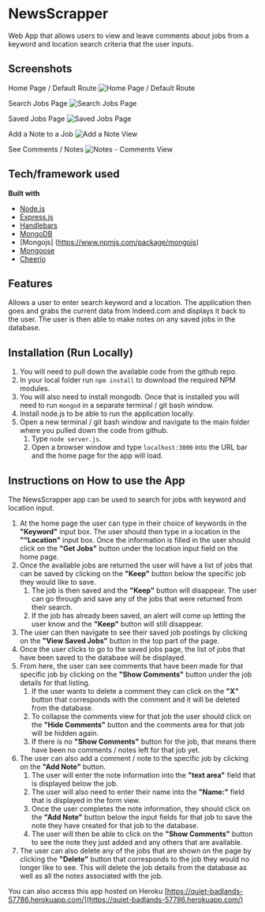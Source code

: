 # NewsScrapper
Web App that allows users to view and leave comments about jobs from a keyword and location search criteria that the user inputs.

## Screenshots

Home Page / Default Route
![Home Page / Default Route](https://github.com/abreaw/burger/blob/master/docs/images/Index-SearchScreen.JPG)

Search Jobs Page
![Search Jobs Page](https://github.com/abreaw/burger/blob/master/docs/images/SearchedJobsView-IndeedSiteResults.JPG)

Saved Jobs Page
![Saved Jobs Page](https://github.com/abreaw/burger/blob/master/docs/images/SearchedJobsView-IndeedSiteResults.JPG)

Add a Note to a Job
![Add a Note View](https://github.com/abreaw/burger/blob/master/docs/images/AddNoteView.JPG)

See Comments / Notes
![Notes - Comments View](https://github.com/abreaw/burger/blob/master/docs/images/ShowCommentsView.JPG)

## Tech/framework used
<b>Built with</b>
- [Node.js](https://nodejs.org/)
- [Express.js](https://expressjs.com/)
- [Handlebars](http://handlebarsjs.com/)
- [MongoDB](https://www.mongodb.com/)
- [Mongojs] (https://www.npmjs.com/package/mongojs)
- [Mongoose](http://mongoosejs.com/)
- [Cheerio](https://cheerio.js.org/)

## Features
Allows a user to enter search keyword and a location.  The application then goes and grabs the current data from Indeed.com and displays it back to the user.  The user is then able to make notes on any saved jobs in the database.

## Installation (Run Locally)

1. You will need to pull down the available code from the github repo.
1. In your local folder run `npm install` to download the required NPM modules.
1. You will also need to install mongodb.  Once that is installed you will need to run `mongod` in a separate terminal / git bash window.
1. Install node.js to be able to run the application locally.
1. Open a new terminal / git bash window and navigate to the main folder where you pulled down the code from github.
    1. Type `node server.js`.
    1. Open a browser window and type `localhost:3000` into the URL bar and the home page for the app will load.

## Instructions on How to use the App
The NewsScrapper app can be used to search for jobs with keyword and location input.

1. At the home page the user can type in their choice of keywords in the **"Keyword"** input box.  The user should then type in a location in the **""Location"** input box.  Once the information is filled in the user should click on the  **"Get Jobs"** button under the location input field on the home page.
1. Once the available jobs are returned the user will have a list of jobs that can be saved by clicking on the **"Keep"** button below the specific job they would like to save.
    1. The job is then saved and the **"Keep"** button will disappear.  The user can go through and save any of the jobs that were returned from their search.
    1. If the job has already been saved, an alert will come up letting the user know and the **"Keep"** button will still disappear.
1. The user can then navigate to see their saved job postings by clicking on the **"View Saved Jobs"** button in the top part of the page.
1. Once the user clicks to go to the saved jobs page, the list of jobs that have been saved to the database will be displayed.
1. From here, the user can see comments that have been made for that specific job by clicking on the **"Show Comments"** button under the job details for that listing.
    1. If the user wants to delete a comment they can click on the **"X"** button that corresponds with the comment and it will be deleted from the database.
    1. To collapse the comments view for that job the user should click on the **"Hide Comments"** button and the comments area for that job will be hidden again.
    1. If there is no **"Show Comments"** button for the job, that means there have been no comments / notes left for that job yet.
1. The user can also add a comment / note to the specific job by clicking on the **"Add Note"** button.
    1. The user will enter the note information into the **"text area"** field that is displayed below the job.
    1. The user will also need to enter their name into the **"Name:"** field that is displayed in the form view.
    1. Once the user completes the note information, they should click on the **"Add Note"** button below the input fields for that job to save the note they have created for that job to the database.
    1. The user will then be able to click on the **"Show Comments"** button to see the note they just added and any others that are available.
1. The user can also delete any of the jobs that are shown on the page by clicking the **"Delete"** button that corresponds to the job they would no longer like to see.  This will delete the job details from the database as well as all the notes associated with the job.

You can also access this app hosted on Heroku 
[https://quiet-badlands-57786.herokuapp.com/](https://quiet-badlands-57786.herokuapp.com/)


